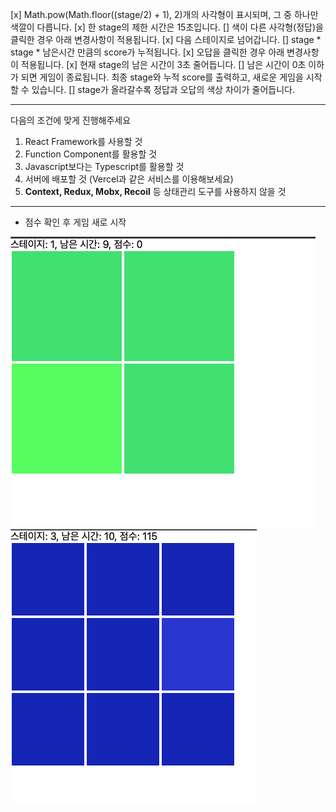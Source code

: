 [x] Math.pow(Math.floor((stage/2) + 1), 2)개의 사각형이 표시되며, 그 중 하나만 색깔이 다릅니다.
[x] 한 stage의 제한 시간은 15초입니다.
[] 색이 다른 사각형(정답)을 클릭한 경우 아래 변경사항이 적용됩니다.
  [x] 다음 스테이지로 넘어갑니다.
  [] stage * stage * 남은시간 만큼의 score가 누적됩니다.
[x] 오답을 클릭한 경우 아래 변경사항이 적용됩니다.
  [x] 현재 stage의 남은 시간이 3초 줄어듭니다.
[] 남은 시간이 0초 이하가 되면 게임이 종료됩니다. 최종 stage와 누적 score를 출력하고, 새로운 게임을 시작할 수 있습니다.
[] stage가 올라갈수록 정답과 오답의 색상 차이가 줄어듭니다.

<hr>

다음의 조건에 맞게 진행해주세요
1. React Framework를 사용할 것
2. Function Component를 활용할 것
3. Javascript보다는 Typescript를 활용할 것
4. 서버에 배포할 것 (Vercel과 같은 서비스를 이용해보세요)
5. **Context, Redux, Mobx, Recoil** 등 상태관리 도구를 사용하지 않을 것

<hr>

* 점수 확인 후 게임 새로 시작

![](2022-02-05-22-07-59.png)
![](2022-02-05-22-08-12.png)